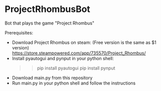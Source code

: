 # ProjectRhombusBot
Bot that plays the game "Project Rhombus"

Prerequisites:
- Download Project Rhombus on steam: (Free version is the same as $1 version)
   https://store.steampowered.com/app/735570/Project_Rhombus/
- Install pyautogui and pynput in your python shell:
   >> pip install pyautogui
   >> pip install pynput
- Download main.py from this repository
- Run main.py in your python shell and follow the instructions
